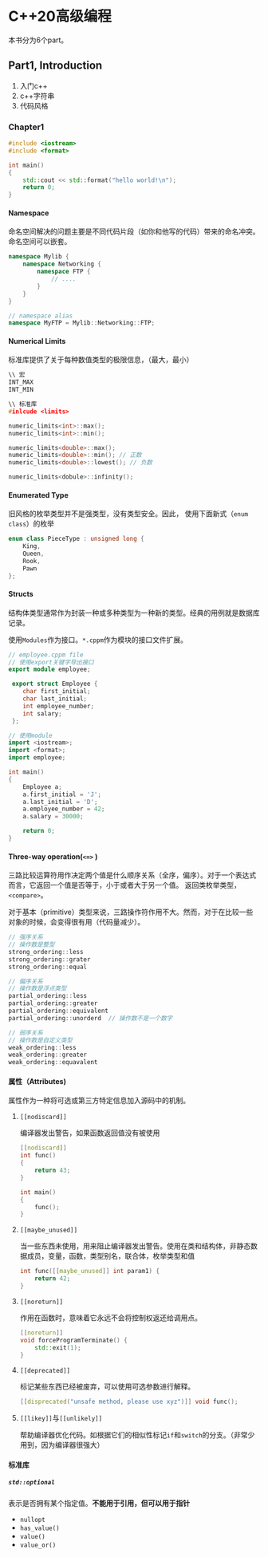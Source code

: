 # C++20高级编程

本书分为6个part。

## Part1, Introduction

1. 入门c++
2. c++字符串
3. 代码风格

### Chapter1

```c++
#include <iostream>
#include <format>

int main()
{
    std::cout << std::format("hello world!\n");
    return 0;
}
```
#### Namespace

命名空间解决的问题主要是不同代码片段（如你和他写的代码）带来的命名冲突。命名空间可以嵌套。

```c++
namespace Mylib {
    namespace Networking {
        namespace FTP {
            // ....
        }
    }
}

// namespace alias
namespace MyFTP = Mylib::Networking::FTP;
```
#### Numerical Limits

标准库提供了关于每种数值类型的极限信息，（最大，最小）

```c++
\\ 宏
INT_MAX
INT_MIN

\\ 标准库
#inlcude <limits>

numeric_limits<int>::max();
numeric_limits<int>::min();

numeric_limits<double>::max();
numeric_limits<double>::min(); // 正数
numeric_limits<double>::lowest(); // 负数

numeric_limits<dobule>::infinity();
```

#### Enumerated Type

旧风格的枚举类型并不是强类型，没有类型安全。因此， 使用下面新式（`enum class`）的枚举
```c++
enum class PieceType : unsigned long {
    King,
    Queen,
    Rook,
    Pawn
};
```

#### Structs

结构体类型通常作为封装一种或多种类型为一种新的类型。经典的用例就是数据库记录。

使用`Modules`作为接口。`*.cppm`作为模块的接口文件扩展。
```c++
// employee.cppm file
// 使用export关键字导出接口
export module employee;

 export struct Employee {
    char first_initial;
    char last_initial;
    int employee_number;
    int salary;
 };
```

```c++
// 使用module
import <iostream>;
import <format>;
import employee;

int main()
{
    Employee a;
    a.first_initial = 'J';
    a.last_initial = 'D';
    a.employee_number = 42;
    a.salary = 30000;

    return 0;
}
```

#### Three-way operation(`<=>` )

三路比较运算符用作决定两个值是什么顺序关系（全序，偏序）。对于一个表达式而言，它返回一个值是否等于，小于或者大于另一个值。 返回类枚举类型，`<compare>`。

对于基本（primitive）类型来说，三路操作符作用不大。然而，对于在比较一些对象的时候，会变得很有用（代码量减少）。

```c++
// 强序关系
// 操作数是整型
strong_ordering::less
strong_ordering::grater
strong_ordering::equal

// 偏序关系
// 操作数是浮点类型
partial_ordering::less
partial_ordering::greater
partial_ordering::equivalent
partial_ordering::unorderd  // 操作数不是一个数字

// 弱序关系
// 操作数是自定义类型
weak_ordering::less
weak_ordering::greater
weak_ordering::equavalent
```

#### 属性（Attributes)

属性作为一种将可选或第三方特定信息加入源码中的机制。

1. `[[nodiscard]]`

    编译器发出警告，如果函数返回值没有被使用
    ```c++
    [[nodiscard]]
    int func()
    {
        return 43;
    }

    int main()
    {
        func();
    }
    ```
2. `[[maybe_unused]]`
   
   当一些东西未使用，用来阻止编译器发出警告。使用在类和结构体，非静态数据成员，变量，函数，类型别名，联合体，枚举类型和值
    ```c++
    int func([[maybe_unused]] int param1) {
        return 42;
    }
    ```
3. `[[noreturn]]`
   
   作用在函数时，意味着它永远不会将控制权返还给调用点。
   ```c++
   [[noreturn]] 
   void forceProgramTerminate() {
       std::exit(1);
   }
   ```
4. `[[deprecated]]`

    标记某些东西已经被废弃，可以使用可选参数进行解释。
    ```c++
    [[disprecated("unsafe method, please use xyz")]] void func();
    ```

5. `[[likey]]`与`[[unlikely]]`

    帮助编译器优化代码。如根据它们的相似性标记`if`和`switch`的分支。（非常少用到，因为编译器很强大）


#### 标准库

##### `std::optional`

表示是否拥有某个指定值。**不能用于引用，但可以用于指针**

+ `nullopt`
+ `has_value()`
+ `value()`
+ `value_or()`

